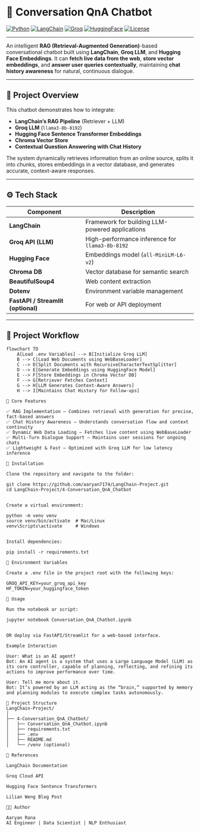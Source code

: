# 🧠 Conversation QnA Chatbot

[![Python](https://img.shields.io/badge/Python-3.10-blue)](https://www.python.org/)
[![LangChain](https://img.shields.io/badge/LangChain-v0.1.0-orange)](https://python.langchain.com/)
[![Groq](https://img.shields.io/badge/Groq-LLM-green)](https://www.groq.com/)
[![HuggingFace](https://img.shields.io/badge/HuggingFace-Embeddings-purple)](https://huggingface.co/)
[![License](https://img.shields.io/badge/License-MIT-lightgrey)](LICENSE)

---

An intelligent **RAG (Retrieval-Augmented Generation)**-based conversational chatbot built using **LangChain**, **Groq LLM**, and **Hugging Face Embeddings**. It can **fetch live data from the web**, **store vector embeddings**, and **answer user queries contextually**, maintaining **chat history awareness** for natural, continuous dialogue.

---

## 🚀 Project Overview

This chatbot demonstrates how to integrate:
- **LangChain’s RAG Pipeline** (Retriever + LLM)
- **Groq LLM** (`llama3-8b-8192`)
- **Hugging Face Sentence Transformer Embeddings**
- **Chroma Vector Store**
- **Contextual Question Answering with Chat History**

The system dynamically retrieves information from an online source, splits it into chunks, stores embeddings in a vector database, and generates accurate, context-aware responses.

---

## ⚙️ Tech Stack

| Component | Description |
|------------|-------------|
| **LangChain** | Framework for building LLM-powered applications |
| **Groq API (LLM)** | High-performance inference for `llama3-8b-8192` |
| **Hugging Face** | Embeddings model (`all-MiniLM-L6-v2`) |
| **Chroma DB** | Vector database for semantic search |
| **BeautifulSoup4** | Web content extraction |
| **Dotenv** | Environment variable management |
| **FastAPI / Streamlit (optional)** | For web or API deployment |

---

## 🧩 Project Workflow

```mermaid
flowchart TD
    A[Load .env Variables] --> B[Initialize Groq LLM]
    B --> C[Load Web Documents using WebBaseLoader]
    C --> D[Split Documents with RecursiveCharacterTextSplitter]
    D --> E[Generate Embeddings using HuggingFace Model]
    E --> F[Store Embeddings in Chroma Vector DB]
    F --> G[Retriever Fetches Context]
    G --> H[LLM Generates Context-Aware Answers]
    H --> I[Maintains Chat History for Follow-ups]

🧠 Core Features

✅ RAG Implementation – Combines retrieval with generation for precise, fact-based answers
✅ Chat History Awareness – Understands conversation flow and context continuity
✅ Dynamic Web Data Loading – Fetches live content using WebBaseLoader
✅ Multi-Turn Dialogue Support – Maintains user sessions for ongoing chats
✅ Lightweight & Fast – Optimized with Groq LLM for low latency inference

🧰 Installation

Clone the repository and navigate to the folder:

git clone https://github.com/aaryan7174/LangChain-Project.git
cd LangChain-Project/4-Conversation_QnA_Chatbot


Create a virtual environment:

python -m venv venv
source venv/bin/activate  # Mac/Linux
venv\Scripts\activate     # Windows


Install dependencies:

pip install -r requirements.txt

🔑 Environment Variables

Create a .env file in the project root with the following keys:

GROQ_API_KEY=your_groq_api_key
HF_TOKEN=your_huggingface_token

🧠 Usage

Run the notebook or script:

jupyter notebook Conversation_QnA_Chatbot.ipynb


OR deploy via FastAPI/Streamlit for a web-based interface.

Example Interaction

User: What is an AI agent?
Bot: An AI agent is a system that uses a Large Language Model (LLM) as its core controller, capable of planning, reflecting, and refining its actions to improve performance over time.

User: Tell me more about it.
Bot: It’s powered by an LLM acting as the “brain,” supported by memory and planning modules to execute complex tasks autonomously.

📂 Project Structure
LangChain-Project/
│
├── 4-Conversation_QnA_Chatbot/
│   ├── Conversation_QnA_Chatbot.ipynb
│   ├── requirements.txt
│   ├── .env
│   ├── README.md
│   └── /venv (optional)

📖 References

LangChain Documentation

Groq Cloud API

Hugging Face Sentence Transformers

Lilian Weng Blog Post

👨‍💻 Author

Aaryan Rana
AI Engineer | Data Scientist | NLP Enthusiast
